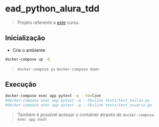 # ead_python_alura_tdd

> Projeto referente a [este](https://cursos.alura.com.br/course/tdd-com-python) curso.

## Inicialização

- Crie o ambiente

```sh
docker-compose up -d
```
> ``docker-compose ps`` ``docker-compose down``

## Execução

```sh
docker-compose exec app pytest -q --tb=line
#docker-compose exec app pytest -q --tb=line tests/test_leilao.py
#docker-compose exec app pytest -q --tb=line tests/test_usuario.py
```

> Também é possível acessar o container através de ``docker-compose exec app bash``

